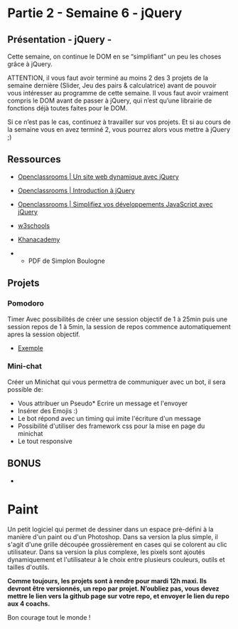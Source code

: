 # Partie 2 - Semaine 6 - jQuery

## Présentation - jQuery -
Cette semaine, on continue le DOM en se “simplifiant” un peu les choses grâce à jQuery.

ATTENTION, il vous faut avoir terminé au moins 2 des 3 projets de la semaine dernière (Slider, Jeu des pairs & calculatrice) avant de pouvoir vous intéresser au programme de cette semaine. Il vous faut avoir vraiment compris le DOM avant de passer à jQuery, qui n’est qu’une librairie de
fonctions déjà toutes faites pour le DOM.

Si ce n’est pas le cas, continuez à travailler sur vos projets. Et si au cours de la semaine vous en avez terminé 2, vous pourrez alors vous mettre à jQuery ;)

## Ressources

* [Openclassrooms | Un site web dynamique avec jQuery](https://openclassrooms.com/courses/un-site-web-dynamique-avec-jquery)

* [Openclassrooms | Introduction à jQuery](https://openclassrooms.com/courses/introduction-a-jquery-4)

* [Openclassrooms | Simplifiez vos développements JavaScript avec jQuery](https://openclassrooms.com/courses/simplifiez-vos-developpements-javascript-avec-jquery)

* [w3schools](https://www.w3schools.com/jquery/default.asp)

* [Khanacademy](https://www.khanacademy.org/computing/computer-programming/html-js-jquery)

* + PDF de Simplon Boulogne

## Projets

### Pomodoro

Timer Avec possibilités de créer une session objectif de 1 à 25min puis une session repos de 1 à 5min, la session de repos commence automatiquement apres la session objectif.

* [Exemple](https://codepen.io/zoite/full/RPbGxZ)

### Mini-chat
Créer un Minichat qui vous permettra de communiquer avec un bot, il sera possible de:

* Vous attribuer un Pseudo* Ecrire un message et l'envoyer
* Insérer des Emojis :)
* Le bot répond avec un timing qui imite l'écriture d'un message
* Possibilité d'utiliser des framework css pour la mise en page du minichat
* Le tout responsive

## BONUS

*
# Paint

Un petit logiciel qui permet de dessiner dans un espace prè-défini à la manière d'un paint ou d'un Photoshop. Dans sa version la plus simple, il s'agit d'une grille découpée grossièrement en cases qui se colorent au clic utilisateur. Dans sa version la plus complexe, les pixels sont ajoutés
dynamiquement et l'utilisateur à le choix entre plusieurs couleurs, outils et tailles d'outils.

**Comme toujours, les projets sont à rendre pour mardi 12h maxi. Ils devront être versionnés, un repo par projet. N’oubliez pas, vous devez mettre le lien vers la github page sur votre repo, et envoyer le lien du repo aux 4 coachs.**

Bon courage tout le monde !